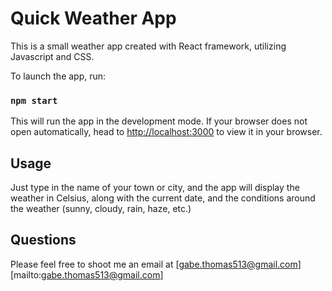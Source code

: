 # Quick Weather App

This is a small weather app created with React framework, utilizing Javascript and CSS.

To launch the app, run:

### `npm start`

This will run the app in the development mode.
If your browser does not open automatically, head to [http://localhost:3000](http://localhost:3000) to view it in your browser.

## Usage

Just type in the name of your town or city, and the app will display the weather in Celsius, along with the current date, and the conditions around the weather (sunny, cloudy, rain, haze, etc.)

## Questions

Please feel free to shoot me an email at [gabe.thomas513@gmail.com][mailto:gabe.thomas513@gmail.com]